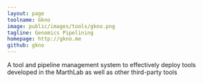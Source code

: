```yaml
---
layout: page
toolname: Gkno
image: public/images/tools/gkno.png
tagline: Genomics Pipelining
homepage: http://gkno.me
github: gkno
---
```


A tool and pipeline management system to effectively deploy tools developed in the MarthLab as well as other third-party tools